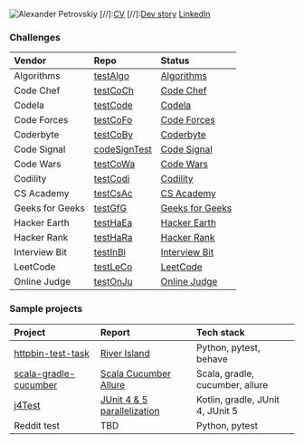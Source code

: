 ![Alexander Petrovskiy](https://user-images.githubusercontent.com/2947151/115086493-090e6500-9f15-11eb-9f88-34d176ea0a95.png)
[//]:[CV](https://stackoverflow.com/cv/apetrovskiy)
[//]:[Dev story](https://stackoverflow.com/story/apetrovskiy)
[LinkedIn](https://www.linkedin.com/in/alexanderpetrovsky/)


### Challenges

| Vendor | Repo | Status |
| :---         | :---         | :---         |
| Algorithms | [testAlgo](https://github.com/apetrovskiy/testAlgo)     | [Algorithms](https://apetrovskiy.github.io/testAlgo)     |
| Code Chef | [testCoCh](https://github.com/apetrovskiy/testCoCh)      | [Code Chef](https://apetrovskiy.github.io/testCoCh)      |
| Codela | [testCode](https://github.com/apetrovskiy/testCode)         | [Codela](https://apetrovskiy.github.io/testCode)         |
| Code Forces | [testCoFo](https://github.com/apetrovskiy/testCoFo)    | [Code Forces](https://apetrovskiy.github.io/testCoFo)    |
| Coderbyte | [testCoBy](https://github.com/apetrovskiy/testCoBy)      | [Coderbyte](https://apetrovskiy.github.io/testCoBy)      |
| Code Signal | [codeSignTest](https://github.com/apetrovskiy/codeSignTest)| [Code Signal](https://apetrovskiy.github.io/codeSignTest)|
| Code Wars | [testCoWa](https://github.com/apetrovskiy/testCoWa)      | [Code Wars](https://apetrovskiy.github.io/testCoWa)      |
| Codility | [testCodi](https://github.com/apetrovskiy/testCodi)       | [Codility](https://apetrovskiy.github.io/testCodi)       |
| CS Academy | [testCsAc](https://github.com/apetrovskiy/testCsAc)     | [CS Academy](https://apetrovskiy.github.io/testCsAc)     |
| Geeks for Geeks | [testGfG](https://github.com/apetrovskiy/testGfG)  | [Geeks for Geeks](https://apetrovskiy.github.io/testGfG) |
| Hacker Earth | [testHaEa](https://github.com/apetrovskiy/testHaEa)   | [Hacker Earth](https://apetrovskiy.github.io/testHaEa)   |
| Hacker Rank | [testHaRa](https://github.com/apetrovskiy/testHaRa)    | [Hacker Rank](https://apetrovskiy.github.io/testHaRa)    |
| Interview Bit | [testInBi](https://github.com/apetrovskiy/testInBi)  | [Interview Bit](https://apetrovskiy.github.io/testInBi)  |
| LeetCode | [testLeCo](https://github.com/apetrovskiy/testLeCo)       | [LeetCode](https://apetrovskiy.github.io/testLeCo)       |
| Online Judge | [testOnJu](https://github.com/apetrovskiy/testOnJu)   | [Online Judge](https://apetrovskiy.github.io/testOnJu)   |

### Sample projects

| Project| Report| Tech stack|
| :--------------------------------------------------------------------------------| :---------------------------------------------------------------------------| :------------------------------|
| [httpbin-test-task](https://github.com/apetrovskiy/httpbin-test-task)                | [River Island](https://apetrovskiy.github.io/httpbin-test-task)             | Python, pytest, behave         |
| [scala-gradle-cucumber](https://github.com/apetrovskiy/scala-gradle-cucumber)   | [Scala Cucumber Allure](https://apetrovskiy.github.io/scala-gradle-cucumber)| Scala, gradle, cucumber, allure|
| [j4Test](https://github.com/apetrovskiy/j4Test)     | [JUnit 4 & 5 parallelization](https://apetrovskiy.github.io/j4Test)| Kotlin, gradle, JUnit 4, JUnit 5|
| Reddit test | TBD | Python, pytest |
